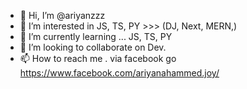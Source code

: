 - 👋 Hi, I’m @ariyanzzz
- 👀 I’m interested in JS, TS, PY >>> (DJ, Next, MERN,)
- 🌱 I’m currently learning ... JS, TS, PY
- 💞️ I’m looking to collaborate on Dev.
- 📫 How to reach me . via facebook go https://www.facebook.com/ariyanahammed.joy/

<!---
ariyanzzz/ariyanzzz is a ✨ special ✨ repository because its `README.md` (this file) appears on your GitHub profile.
You can click the Preview link to take a look at your changes.
--->
